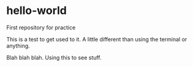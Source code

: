 # hello-world
First repository for practice

This is a test to get used to it.  A little different than using the terminal or anything.

Blah blah blah.  Using this to see stuff.